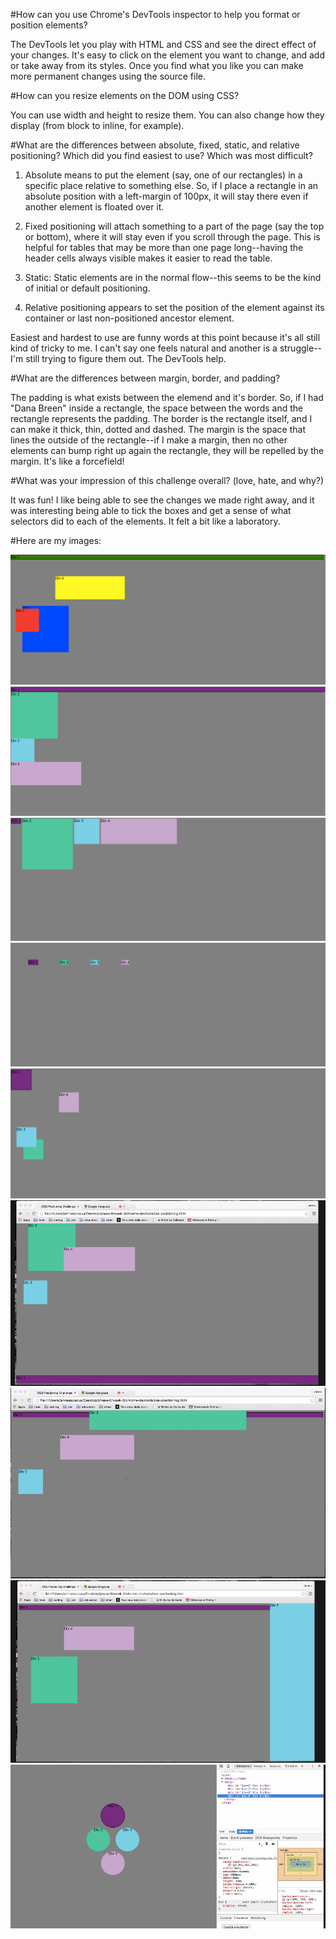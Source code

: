 #How can you use Chrome's DevTools inspector to help you format or position elements?

The DevTools let you play with HTML and CSS and see the direct effect of your changes.  It's easy to click on the element you want to change, and add or take away from its styles.  Once you find what you like you can make more permanent changes using the source file.

#How can you resize elements on the DOM using CSS?

You can use width and height to resize them.  You can also change how they display (from block to inline, for example).

#What are the differences between absolute, fixed, static, and relative positioning? Which did you find easiest to use? Which was most difficult?

1. Absolute means to put the element (say, one of our rectangles) in a specific place relative to something else.  So, if I place a rectangle in an absolute position with a left-margin of 100px, it will stay there even if another element is floated over it.

2. Fixed positioning will attach something to a part of the page (say the top or bottom), where it will stay even if you scroll through the page.  This is helpful for tables that may be more than one page long--having the header cells always visible makes it easier to read the table.

3. Static: Static elements are in the normal flow--this seems to be the kind of initial or default positioning.

4. Relative positioning appears to set the position of the element against its container or last non-positioned ancestor element.

Easiest and hardest to use are funny words at this point because it's all still kind of tricky to me.  I can't say one feels natural and another is a struggle--I'm still trying to figure them out.  The DevTools help.

#What are the differences between margin, border, and padding?

The padding is what exists between the elemend and it's border.  So, if I had "Dana Breen" inside a rectangle, the space between the words and the rectangle represents the padding.  The border is the rectangle itself, and I can make it thick, thin, dotted and dashed.  The margin is the space that lines the outside of the rectangle--if I make a margin, then no other elements can bump right up again the rectangle, they will be repelled by the margin.  It's like a forcefield!

#What was your impression of this challenge overall? (love, hate, and why?)

It was fun!  I like being able to see the changes we made right away, and it was interesting being able to tick the boxes and get a sense of what selectors did to each of the elements.  It felt a bit like a laboratory.

#Here are my images:

![3.4.1](imgs/3.4.1.jpg)
![3.4.2](imgs/3.4.2.jpg)
![3.4.3](imgs/3.4.3.jpg)
![3.4.4](imgs/3.4.4.jpg)
![3.4.5](imgs/3.4.5.jpg)
![3.4.6](imgs/3.4.6.jpg)
![3.4.7](imgs/3.4.7.jpg)
![3.4.8](imgs/3.4.8.jpg)
![3.4.9](imgs/3.4.9.jpg)